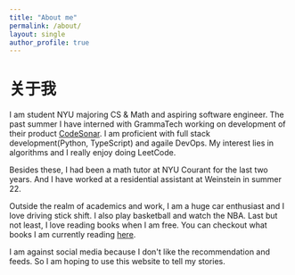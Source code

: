 ```yaml
---
title: "About me"
permalink: /about/
layout: single
author_profile: true
---
```


# 关于我

I am student NYU majoring CS & Math and aspiring software engineer. The past summer I have interned with GrammaTech working on development of their product [CodeSonar](https://en.wikipedia.org/wiki/CodeSonar). I am proficient with full stack development(Python, TypeScript) and agaile DevOps. My interest lies in algorithms and I really enjoy doing LeetCode.

Besides these, I had been a math tutor at NYU Courant for the last two years. And I have worked at a residential assistant at Weinstein in summer 22.
    
Outside the realm of academics and work, I am a huge car enthusiast and I love driving stick shift. I also play basketball and watch the NBA. Last but not least, I love reading books when I am free. You can checkout what books I am currently reading [here](/readings/).

I am against social media because I don't like the recommendation and feeds. So I am hoping to use this website to tell my stories.